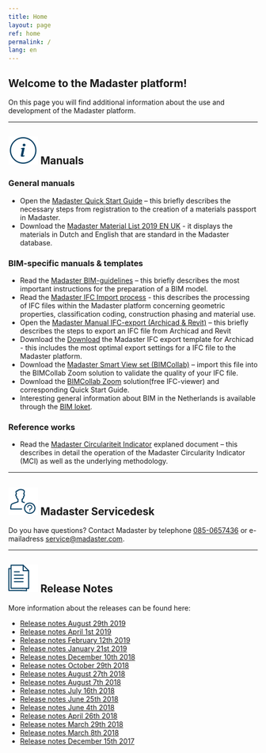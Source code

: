 ```yaml
---
title: Home
layout: page
ref: home
permalink: /
lang: en
---
```


## Welcome to the Madaster platform!
On this page you will find additional information about the use and development of the Madaster platform.

---

## <img class="header-img" src="/assets/images/767.svg"> Manuals

### General manuals

 * Open the <a href="https://docs.madaster.com/files/Madaster_Quick_Start_Guide.pdf" target="_blank">Madaster Quick Start Guide</a> – this briefly describes the necessary steps from registration to the creation of a materials passport in Madaster.
 * Download the <a href="https://docs.madaster.com/files/Madaster%20Materiaal%20Lijst%202019%20NL%20UK.xlsx">Madaster Material List 2019 EN UK</a> - it displays the materials in Dutch and English that are standard in the Madaster database.

### BIM-specific manuals & templates

 * Read the <a href="https://docs.madaster.com/files/Madaster_BIM-IFC_guidelines.pdf" target="_blank">Madaster BIM-guidelines</a> – this briefly describes the most important instructions for the preparation of a BIM model.
 * Read the <a href="https://docs.madaster.com/files/Madaster - IFC import proces - ENG.pdf" target="_blank">Madaster IFC Import process</a> - this describes the processing of IFC files within the Madaster platform concerning geometric properties, classification coding, construction phasing and material use.
 * Open the <a href="https://docs.madaster.com/files/Manual - IFC export Archicad 21 and Revit (UK) v1.0.pdf" target="_blank">Madaster Manual IFC-export (Archicad & Revit)</a> – this briefly describes the steps to export an IFC file from Archicad and Revit
 * Download the <a href="https://docs.madaster.com/files/Archicad_ExportTemplate.tpl">Download</a> the Madaster IFC export template for Archicad - this includes the most optimal export settings for a IFC file to the Madaster platform.
 * Download the <a href="http://www.bimcollab.com/en/Support/Support/Downloads/BIMcollab-ZOOM" target="_blank">Madaster Smart View set (BIMCollab)</a> – import this file into the BIMCollab Zoom solution to validate the quality of your IFC file.
 * Download the <a href="http://www.bimcollab.com/en/Support/Support/Downloads/BIMcollab-ZOOM" target="_blank">BIMCollab Zoom</a> solution(free IFC-viewer) and corresponding Quick Start Guide.
 * Interesting general information about BIM in the Netherlands is available through the <a href="https://www.bimloket.nl/BIMbasicIDM" target="_blank">BIM loket</a>.  

### Reference works

 * Read the <a href="https://docs.madaster.com/files/Madaster_Circularity_Indicator_explained_v1.1.pdf" target="_blank">Madaster Circulariteit Indicator</a> explaned document – this describes in detail the operation of the Madaster Circularity Indicator (MCI) as well as the underlying methodology.
 
---

## <img class="header-img" src="/assets/images/771.svg"> Madaster Servicedesk
Do you have questions? Contact Madaster by telephone [085-0657436](tel:+31850657436) or e-mailadress <service@madaster.com>.

---

## <img class="header-img" src="/assets/images/770.svg"> Release Notes

More information about the releases can be found here:

* <a href="https://docs.madaster.com/files/Releasenotes_Release_2019.8_en.pdf" target="_blank">Release notes August 29th 2019</a>
* <a href="https://docs.madaster.com/files/Releasenotes_Release_2019.3_en.pdf" target="_blank">Release notes April 1st 2019</a>
* <a href="https://docs.madaster.com/files/Releasenotes_Release_2019.2_en.pdf" target="_blank">Release notes February 12th 2019</a>
* <a href="https://docs.madaster.com/files/Releasenotes_Release_2019.1_en.pdf" target="_blank">Release notes January 21st 2019</a>
* <a href="https://docs.madaster.com/files/Releasenotes_Release_2018.12_en.pdf" target="_blank">Release notes December 10th 2018</a>
* <a href="https://docs.madaster.com/files/Releasenotes_Release_2018.9_en.pdf" target="_blank">Release notes October 29th 2018</a>
* <a href="https://docs.madaster.com/files/Releasenotes_Release_2018.8_en.pdf" target="_blank">Release notes August 27th 2018</a>
* <a href="https://docs.madaster.com/files/Releasenotes_Release_2018.7_en.pdf" target="_blank">Release notes August 7th 2018</a>
* <a href="https://docs.madaster.com/files/Releasenotes_Release_2018.6_en.pdf" target="_blank">Release notes July 16th 2018</a>
* <a href="https://docs.madaster.com/files/Releasenotes_Release_2018.5_en.pdf" target="_blank">Release notes June 25th 2018</a>
* <a href="https://docs.madaster.com/files/Releasenotes_Release_2018.4_en.pdf" target="_blank">Release notes June 4th 2018</a>
* <a href="https://docs.madaster.com/files/Releasenotes_Release_2018.3_en.pdf" target="_blank">Release notes April 26th 2018</a>
* <a href="https://docs.madaster.com/files/Releasenotes_Release_2018.2_en.pdf" target="_blank">Release notes March 29th 2018</a>
* <a href="https://docs.madaster.com/files/Releasenotes_Release_2018.1_en.pdf" target="_blank">Release notes March 8th 2018</a>
* <a href="https://docs.madaster.com/files/Releasenotes_Release_2017.1_en.pdf" target="_blank">Release notes December 15th 2017</a>
